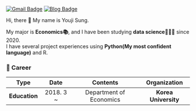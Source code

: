 [![Gmail Badge](https://img.shields.io/badge/-Gmail-d14836?style=flat-square&logo=Gmail&logoColor=white&link=mailto:chloesung@Korea.ac.kr)](mailto:chloesung@korea.ac.kr)
[![Blog Badge](http://img.shields.io/badge/-chloesung-black?style=flat-square&logo=github&link=https://github.com/chloesung)](https://github.com/chloesung) 

Hi, there 👋 My name is Youji Sung.  

My major is **Economics📚**, and I have been studying **data science👩🏻‍💻** since 2020.  
I have several project experiences using **Python(My most confident language)** and R.  

### 🤍 Career

| **Type** | **Date** | **Contents** | **Organization** |
|:--------:|:--------:|:--------:|:--------:|
| **Education** | 2018. 3 ~ | Department of Economics| **Korea University** |

